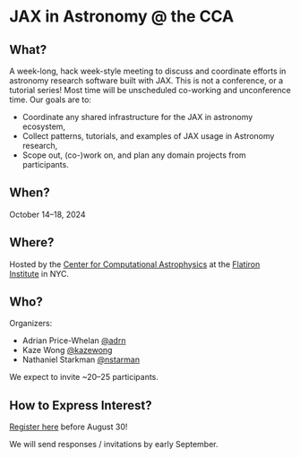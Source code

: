 # JAX in Astronomy @ the CCA

## What?
A week-long, hack week-style meeting to discuss and coordinate efforts in astronomy research software built with JAX. This is not a conference, or a tutorial series! Most time will be unscheduled co-working and unconference time. Our goals are to:
- Coordinate any shared infrastructure for the JAX in astronomy ecosystem,
- Collect patterns, tutorials, and examples of JAX usage in Astronomy research,
- Scope out, (co-)work on, and plan any domain projects from participants.

## When?
October 14–18, 2024

## Where?
Hosted by the [Center for Computational Astrophysics](https://www.simonsfoundation.org/flatiron/center-for-computational-astrophysics/) at the [Flatiron Institute](https://www.simonsfoundation.org/flatiron/) in NYC.

## Who?

Organizers:
- Adrian Price-Whelan [@adrn](http://github.com/adrn)
- Kaze Wong [@kazewong](http://github.com/kazewong)
- Nathaniel Starkman [@nstarman](http://github.com/nstarman)

We expect to invite ~20–25 participants.

## How to Express Interest?
[Register here](https://forms.gle/2oKpzaosWWvdVvof9) before August 30!

We will send responses / invitations by early September.
